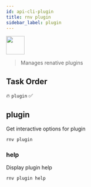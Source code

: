 ```yaml
---
id: api-cli-plugin
title: rnv plugin
sidebar_label: plugin
---
```


<img src="https://renative.org/img/ic_cli.png" width=50 height=50 />

> Manages renative plugins

## Task Order

🔥 `plugin` ✅

## plugin

Get interactive options for plugin

```bash
rnv plugin
```

### help

Display plugin help

```bash
rnv plugin help
```
